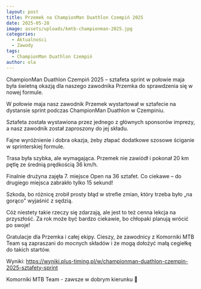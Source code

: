 ```yaml
---
layout: post
title: Przemek na ChampionMan Duathlon Czempiń 2025
date: 2025-05-28
image: assets/uploads/kmtb-championman-2025.jpg
categories:
  - Aktualności
  - Zawody
tags:
  - ChampionMan Duathlon Czempiń
author: ola
---
```

ChampionMan Duathlon Czempiń 2025 – sztafeta sprint w połowie maja była świetną okazją dla naszego zawodnika Przemka do sprawdzenia się w nowej formule.
<!--more-->

W połowie maja nasz zawodnik Przemek wystartował w sztafecie na dystansie sprint podczas ChampionMan Duathlon w Czempiniu.

Sztafeta została wystawiona przez jednego z głównych sponsorów imprezy, a nasz zawodnik został zaproszony do jej składu.

Fajne wyróżnienie i dobra okazja, żeby złapać dodatkowe szosowe ściganie w sprinterskiej formule.

Trasa była szybka, ale wymagająca. Przemek nie zawiódł i pokonał 20 km pętlę ze średnią prędkością 36 km/h.

Finalnie drużyna zajęła 7. miejsce Open na 36 sztafet. Co ciekawe – do drugiego miejsca zabrakło tylko 15 sekund!

Szkoda, bo różnicę zrobił prosty błąd w strefie zmian, który trzeba było „na gorąco" wyjaśnić z sędzią.

Cóż niestety takie rzeczy się zdarzają, ale jest to też cenna lekcja na przyszłość. Za rok może być bardzo ciekawie, bo chłopaki planują wrócić po swoje!

Gratulacje dla Przemka i całej ekipy. Cieszy, że zawodnicy z Komorniki MTB Team są zapraszani do mocnych składów i że mogą dołożyć małą cegiełkę do takich startów.

Wyniki: <https://wyniki.plus-timing.pl/w/championman-duathlon-czempin-2025-sztafety-sprint>

Komorniki MTB Team - zawsze w dobrym kierunku 🙂
